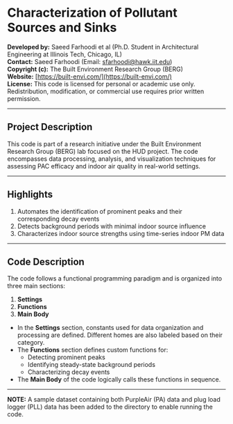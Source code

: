 # Characterization of Pollutant Sources and Sinks

**Developed by:** Saeed Farhoodi et al (Ph.D. Student in Architectural Engineering at Illinois Tech, Chicago, IL)  
**Contact:** Saeed Farhoodi (Email: sfarhoodi@hawk.iit.edu)  
**Copyright (c):** The Built Environment Research Group (BERG)  
**Website:** [https://built-envi.com/](https://built-envi.com/)  
**License:** This code is licensed for personal or academic use only. Redistribution, modification, or commercial use requires prior written permission.

---

## Project Description

This code is part of a research initiative under the Built Environment Research Group (BERG) lab focused on the HUD project. The code encompasses data processing, analysis, and visualization techniques for assessing PAC efficacy and indoor air quality in real-world settings.

---

## Highlights

1. Automates the identification of prominent peaks and their corresponding decay events  
2. Detects background periods with minimal indoor source influence  
3. Characterizes indoor source strengths using time-series indoor PM data  

---

## Code Description

The code follows a functional programming paradigm and is organized into three main sections:

1. **Settings**  
2. **Functions**  
3. **Main Body**

- In the **Settings** section, constants used for data organization and processing are defined. Different homes are also labeled based on their category.  
- The **Functions** section defines custom functions for:
  - Detecting prominent peaks  
  - Identifying steady-state background periods  
  - Characterizing decay events  
- The **Main Body** of the code logically calls these functions in sequence.

---

**NOTE:** A sample dataset containing both PurpleAir (PA) data and plug load logger (PLL) data has been added to the directory to enable running the code.
